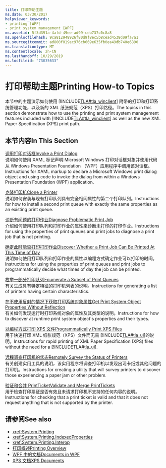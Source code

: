 ```yaml
---
title: 打印帮助主题
ms.date: 03/30/2017
helpviewer_keywords:
- printing [WPF]
- print system management [WPF]
ms.assetid: 5f3d391a-4afd-49ee-ad99-ceb737c0c8a8
ms.openlocfilehash: 9ca812948926f80d9f8ec5b8cead4538d09fa7a1
ms.sourcegitcommit: ad800f019ac976cb669e635fb0ea49db740e6890
ms.translationtype: MT
ms.contentlocale: zh-CN
ms.lasthandoff: 10/29/2019
ms.locfileid: "73035633"
---
```

# <a name="printing-how-to-topics"></a><span data-ttu-id="ee644-102">打印帮助主题</span><span class="sxs-lookup"><span data-stu-id="ee644-102">Printing How-to Topics</span></span>
<span data-ttu-id="ee644-103">本节中的主题演示如何使用 [!INCLUDE[TLA#tla_winclient](../../../../includes/tlasharptla-winclient-md.md)] 附带的打印和打印系统管理功能，以及新的 XML 纸张规范（XPS）打印路径。</span><span class="sxs-lookup"><span data-stu-id="ee644-103">The topics in this section demonstrate how to use the printing and print system management features included with [!INCLUDE[TLA#tla_winclient](../../../../includes/tlasharptla-winclient-md.md)] as well as the new XML Paper Specification (XPS) print path.</span></span>  
  
## <a name="in-this-section"></a><span data-ttu-id="ee644-104">本节内容</span><span class="sxs-lookup"><span data-stu-id="ee644-104">In This Section</span></span>  
 [<span data-ttu-id="ee644-105">调用打印对话框</span><span class="sxs-lookup"><span data-stu-id="ee644-105">Invoke a Print Dialog</span></span>](how-to-invoke-a-print-dialog.md)  
 <span data-ttu-id="ee644-106">说明如何使用 XAML 标记声明 Microsoft Windows 打印对话框对象并使用代码从 Windows Presentation Foundation （WPF）应用程序中调用该对话框。</span><span class="sxs-lookup"><span data-stu-id="ee644-106">Instructions for XAML markup to declare a Microsoft Windows print dialog object and using code to invoke the dialog from within a Windows Presentation Foundation (WPF) application.</span></span>  
  
 [<span data-ttu-id="ee644-107">克隆打印机</span><span class="sxs-lookup"><span data-stu-id="ee644-107">Clone a Printer</span></span>](how-to-clone-a-printer.md)  
 <span data-ttu-id="ee644-108">说明如何安装与现有打印队列具有完全相同属性的第二个打印队列。</span><span class="sxs-lookup"><span data-stu-id="ee644-108">Instructions for how to install a second print queue with exactly the same properties as an existing print queue.</span></span>  
  
 [<span data-ttu-id="ee644-109">诊断有问题的打印作业</span><span class="sxs-lookup"><span data-stu-id="ee644-109">Diagnose Problematic Print Job</span></span>](how-to-diagnose-problematic-print-job.md)  
 <span data-ttu-id="ee644-110">介绍如何使用打印队列和打印作业的属性来诊断未打印的打印作业。</span><span class="sxs-lookup"><span data-stu-id="ee644-110">Instructions for using the properties of print queues and print jobs to diagnose a print job that is not printing.</span></span>  
  
 [<span data-ttu-id="ee644-111">确定此时能否打印打印作业</span><span class="sxs-lookup"><span data-stu-id="ee644-111">Discover Whether a Print Job Can Be Printed At This Time of Day</span></span>](how-to-discover-whether-a-print-job-can-be-printed-at-this-time-of-day.md)  
 <span data-ttu-id="ee644-112">说明如何使用打印队列和打印作业的属性以编程方式确定作业可以打印的时间。</span><span class="sxs-lookup"><span data-stu-id="ee644-112">Instructions for using the properties of print queues and print jobs to programmatically decide what times of day the job can be printed.</span></span>  
  
 [<span data-ttu-id="ee644-113">枚举一部分打印队列</span><span class="sxs-lookup"><span data-stu-id="ee644-113">Enumerate a Subset of Print Queues</span></span>](how-to-enumerate-a-subset-of-print-queues.md)  
 <span data-ttu-id="ee644-114">有关生成具有特定特征的打印机列表的说明。</span><span class="sxs-lookup"><span data-stu-id="ee644-114">Instructions for generating a list of printers having certain characteristics.</span></span>  
  
 [<span data-ttu-id="ee644-115">在不使用反射的情况下获取打印系统对象属性</span><span class="sxs-lookup"><span data-stu-id="ee644-115">Get Print System Object Properties Without Reflection</span></span>](how-to-get-print-system-object-properties-without-reflection.md)  
 <span data-ttu-id="ee644-116">有关如何发现运行时打印系统对象的属性及其类型的说明。</span><span class="sxs-lookup"><span data-stu-id="ee644-116">Instructions for how to discover at runtime print system object's properties and their types.</span></span>  
  
 [<span data-ttu-id="ee644-117">以编程方式打印 XPS 文件</span><span class="sxs-lookup"><span data-stu-id="ee644-117">Programmatically Print XPS Files</span></span>](how-to-programmatically-print-xps-files.md)  
 <span data-ttu-id="ee644-118">用于快速打印 XML 纸张规范（XPS）文件而无需 [!INCLUDE[TLA#tla_ui](../../../../includes/tlasharptla-ui-md.md)]的说明。</span><span class="sxs-lookup"><span data-stu-id="ee644-118">Instructions for rapid printing of XML Paper Specification (XPS) files without the need for a [!INCLUDE[TLA#tla_ui](../../../../includes/tlasharptla-ui-md.md)].</span></span>  
  
 [<span data-ttu-id="ee644-119">远程调查打印机的状态</span><span class="sxs-lookup"><span data-stu-id="ee644-119">Remotely Survey the Status of Printers</span></span>](how-to-remotely-survey-the-status-of-printers.md)  
 <span data-ttu-id="ee644-120">有关创建实用工具的说明，该实用程序将调查打印机以发现出现卡纸或其他问题的打印机。</span><span class="sxs-lookup"><span data-stu-id="ee644-120">Instructions for creating a utility that will survey printers to discover those experiencing a paper jam or other problem.</span></span>  
  
 [<span data-ttu-id="ee644-121">验证和合并 PrintTicket</span><span class="sxs-lookup"><span data-stu-id="ee644-121">Validate and Merge PrintTickets</span></span>](how-to-validate-and-merge-printtickets.md)  
 <span data-ttu-id="ee644-122">用于检查打印票证是否有效且未请求打印机不支持的任何内容的说明。</span><span class="sxs-lookup"><span data-stu-id="ee644-122">Instructions for checking that a print ticket is valid and that it does not request anything that is not supported by the printer.</span></span>  
  
## <a name="see-also"></a><span data-ttu-id="ee644-123">请参阅</span><span class="sxs-lookup"><span data-stu-id="ee644-123">See also</span></span>

- <xref:System.Printing>
- <xref:System.Printing.IndexedProperties>
- <xref:System.Printing.Interop>
- [<span data-ttu-id="ee644-124">打印概述</span><span class="sxs-lookup"><span data-stu-id="ee644-124">Printing Overview</span></span>](printing-overview.md)
- [<span data-ttu-id="ee644-125">WPF 中的文档</span><span class="sxs-lookup"><span data-stu-id="ee644-125">Documents in WPF</span></span>](documents-in-wpf.md)
- [<span data-ttu-id="ee644-126">XPS 文档</span><span class="sxs-lookup"><span data-stu-id="ee644-126">XPS Documents</span></span>](/windows/desktop/printdocs/documents)
